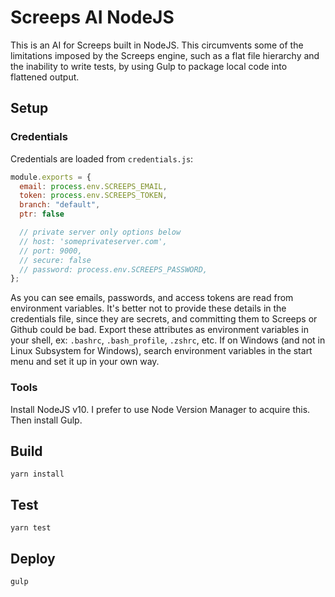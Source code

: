 # Screeps AI NodeJS

This is an AI for Screeps built in NodeJS. This circumvents some of the limitations imposed by the Screeps engine, such as a flat file hierarchy and the inability to write tests, by using Gulp to package local code into flattened output.

## Setup

### Credentials

Credentials are loaded from `credentials.js`:

```javascript
module.exports = {
  email: process.env.SCREEPS_EMAIL,
  token: process.env.SCREEPS_TOKEN,
  branch: "default",
  ptr: false

  // private server only options below
  // host: 'someprivateserver.com',
  // port: 9000,
  // secure: false
  // password: process.env.SCREEPS_PASSWORD,
};
```

As you can see emails, passwords, and access tokens are read from environment variables. It's better not to provide these details in the credentials file, since they are secrets, and committing them to Screeps or Github could be bad. Export these attributes as environment variables in your shell, ex: `.bashrc`, `.bash_profile`, `.zshrc`, etc. If on Windows (and not in Linux Subsystem for Windows), search environment variables in the start menu and set it up in your own way.

### Tools

Install NodeJS v10. I prefer to use Node Version Manager to acquire this. Then install Gulp.

## Build

`yarn install`

## Test

`yarn test`

## Deploy

`gulp`
